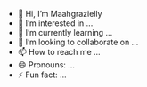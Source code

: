 - 👋 Hi, I’m Maahgrazielly
- 👀 I’m interested in ...
- 🌱 I’m currently learning ...
- 💞️ I’m looking to collaborate on ...
- 📫 How to reach me ...
- 😄 Pronouns: ...
- ⚡ Fun fact: ...

<!---
Maahgrazielly/Maahgrazielly is a ✨ special ✨ repository because its `README.md` (this file) appears on your GitHub profile.
You can click the Preview link to take a look at your changes.
--->
